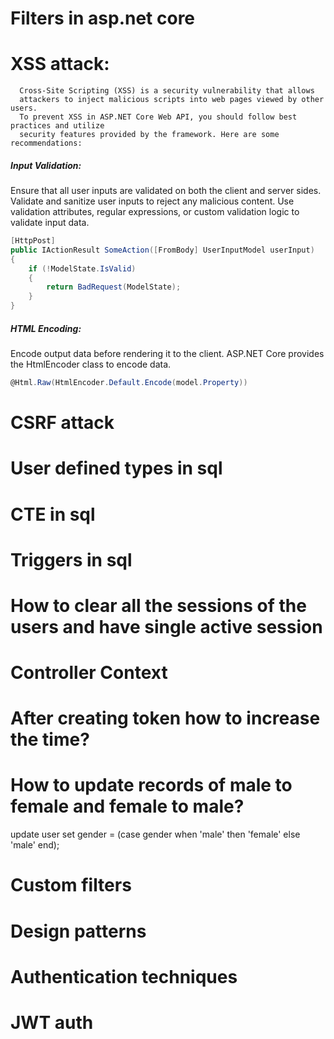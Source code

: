 # Filters in asp.net core
# XSS attack: 
      Cross-Site Scripting (XSS) is a security vulnerability that allows 
      attackers to inject malicious scripts into web pages viewed by other users. 
      To prevent XSS in ASP.NET Core Web API, you should follow best practices and utilize 
      security features provided by the framework. Here are some recommendations:
##### Input Validation:
Ensure that all user inputs are validated on both the client and server sides. Validate and sanitize user inputs to reject any malicious content. Use validation attributes, regular expressions, or custom validation logic to validate input data.


```C#
[HttpPost]
public IActionResult SomeAction([FromBody] UserInputModel userInput)
{
    if (!ModelState.IsValid)
    {
        return BadRequest(ModelState);
    }
}
```

##### HTML Encoding:
Encode output data before rendering it to the client. ASP.NET Core provides the HtmlEncoder class to encode data.
```C#
@Html.Raw(HtmlEncoder.Default.Encode(model.Property))
```

# CSRF attack
# User defined types in sql
# CTE in sql
# Triggers in sql
# How to clear all the sessions of the users and have single active session
# Controller Context
# After creating token how to increase the time?
# How to update records of male to female and female to male?
 update user set gender = (case gender when 'male' then 'female' else 'male' end);
# Custom filters
# Design patterns 
# Authentication techniques
# JWT auth
#

